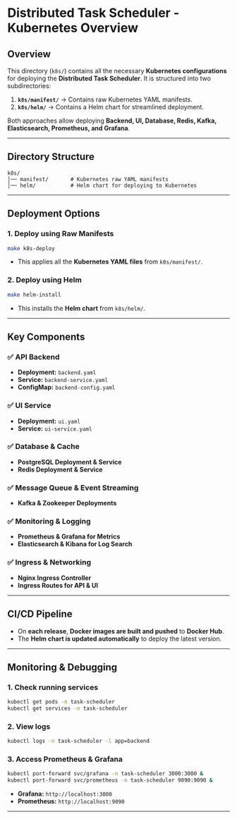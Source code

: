 # Distributed Task Scheduler - Kubernetes Overview

## Overview
This directory (`k8s/`) contains all the necessary **Kubernetes configurations** for deploying the **Distributed Task Scheduler**. It is structured into two subdirectories:

1. **`k8s/manifest/`** → Contains raw Kubernetes YAML manifests.
2. **`k8s/helm/`** → Contains a Helm chart for streamlined deployment.

Both approaches allow deploying **Backend, UI, Database, Redis, Kafka, Elasticsearch, Prometheus, and Grafana**.

---

## Directory Structure
```
k8s/
│── manifest/       # Kubernetes raw YAML manifests
│── helm/           # Helm chart for deploying to Kubernetes
```

---

## Deployment Options

### 1. Deploy using **Raw Manifests**
```sh
make k8s-deploy
```
- This applies all the **Kubernetes YAML files** from `k8s/manifest/`.

### 2. Deploy using **Helm**
```sh
make helm-install
```
- This installs the **Helm chart** from `k8s/helm/`.

---

## Key Components

### ✅ **API Backend**
- **Deployment:** `backend.yaml`
- **Service:** `backend-service.yaml`
- **ConfigMap:** `backend-config.yaml`

### ✅ **UI Service**
- **Deployment:** `ui.yaml`
- **Service:** `ui-service.yaml`

### ✅ **Database & Cache**
- **PostgreSQL Deployment & Service**
- **Redis Deployment & Service**

### ✅ **Message Queue & Event Streaming**
- **Kafka & Zookeeper Deployments**

### ✅ **Monitoring & Logging**
- **Prometheus & Grafana for Metrics**
- **Elasticsearch & Kibana for Log Search**

### ✅ **Ingress & Networking**
- **Nginx Ingress Controller**
- **Ingress Routes for API & UI**

---

## CI/CD Pipeline
- On **each release**, **Docker images are built and pushed** to **Docker Hub**.
- The **Helm chart is updated automatically** to deploy the latest version.

---

## Monitoring & Debugging

### 1. Check running services
```sh
kubectl get pods -n task-scheduler
kubectl get services -n task-scheduler
```

### 2. View logs
```sh
kubectl logs -n task-scheduler -l app=backend
```

### 3. Access Prometheus & Grafana
```sh
kubectl port-forward svc/grafana -n task-scheduler 3000:3000 &
kubectl port-forward svc/prometheus -n task-scheduler 9090:9090 &
```
- **Grafana:** `http://localhost:3000`
- **Prometheus:** `http://localhost:9090`

---
